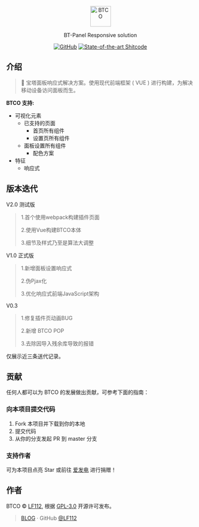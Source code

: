 <p align="center">
  <a href="https://btco.lf.tn">
    <img alt="BTCO" src="./BTCO.svg" style="width: 55px; height: 55px;">
  </a>
</p>

<p align="center">
BT-Panel Responsive solution
</p>

<div align="center">

[![GitHub](https://img.shields.io/github/license/LF112/BTCO?style=flat-square)](https://github.com/LF112/BTCO/blob/master/LICENSE)
[![State-of-the-art Shitcode](https://img.shields.io/static/v1?label=State-of-the-art&message=Shitcode&color=7B5804)](https://github.com/trekhleb/state-of-the-art-shitcode)

</div>

## 介绍
> 🎉 宝塔面板响应式解决方案。使用现代前端框架 ( VUE ) 进行构建，为解决移动设备访问面板而生。

**BTCO 支持:**

- 可视化元素
	- 已支持的页面
      - 首页所有组件
      - 设置页所有组件
  - 面板设置所有组件
	- 配色方案
- 特征
	- 响应式

## 版本迭代
V2.0 测试版

>1.首个使用webpack构建插件页面
>
>2.使用Vue构建BTCO本体
>
>3.细节及样式乃至是算法大调整

V1.0 正式版

>1.新增面板设置响应式
>
>2.伪Pjax化
>
>3.优化响应式前端JavaScript架构

V0.3

>1.修复插件页动画BUG
>
>2.新增 BTCO POP
>
>3.去除因导入残余库导致的报错

仅展示近三条送代记录。

## 贡献
任何人都可以为 BTCO 的发展做出贡献，可参考下面的指南：

### 向本项目提交代码

1. Fork 本项目并下载到你的本地
2. 提交代码
3. 从你的分支发起 PR 到 master 分支

### 支持作者
可为本项目点亮 Star 或前往 [爱发电](https://afdian.net/@futiwolf) 进行捐赠！

## 作者

BTCO © [LF112](https://www.lf112.net), 根据 [GPL-3.0](./LICENSE) 开源许可发布。<br>
> [BLOG](https://blog.lf112.net) · GitHub [@LF112](https://github.com/LF112)